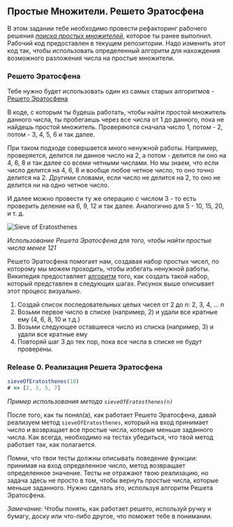 ## Простые Множители. Решето Эратосфена

В этом задании тебе необходимо провести рефакторинг рабочего решения *[поиска простых множителей][]*, которое ты ранее выполнил. Рабочий код предоставлен в текущем репозитории. Надо изменить этот код так, чтобы использовать определенный алгоритм для нахождения возможного разложения числа на простые множители.

### Решето Эратосфена

Тебе нужно будет использовать один из самых старых алгоритмов - [Решето Эратосфена][]

В коде, с которым ты будешь работать, чтобы найти простой множитель данного числа, ты пробегаешь через все числа от 1 до данного, пока не найдешь простой множитель. Проверяются сначала число 1, потом - 2, потом - 3, 4, 5, 6 и так далее.

При таком подходе совершается много ненужной работы. Например, проверяется, делится ли данное число на 2, а потом - делится ли оно на 4, 6, 8 и так далее со всеми четными числами. Но мы знаем, что если число делится на 4, 6, 8 и вообще любое четное число, то оно точно делится на 2. Другими словами, если число не делится на 2, то оно не делится ни на одно четное число.

И далее можно провести ту же операцию с числом 3 - то есть проверить деление на 6, 9, 12 и так далее. Аналогично для 5 - 10, 15, 20, и т. д.

![Sieve of Eratosthenes](http://upload.wikimedia.org/wikipedia/commons/b/b9/Sieve_of_Eratosthenes_animation.gif)

*Использование Решета Эратосфена для того, чтобы найти простые числа менее 121*

Решето Эратосфена помогает нам, создавая набор простых чисел, по которому мы можем проходить, чтобы избегать ненужной работы. Википедия предоставляет [алгоритм][РЭ алгоритм] того, как создать такой набор, который представлен в следующих шагах. Рисунок выше описывает этот процесс визуально.

1. Создай список последовательных целых чисел от 2 до *n*:  2, 3, 4, ... *n*
2. Возьми первое число в списке (например, 2) и удали все кратные ему (4, 6, 8, 10 и т.д.)
3. Возьми следующее оставшееся число из списка (например, 3) и удали все кратные ему
4. Повторяй шаг 3 до тех пор, пока все числа в списке не будут проверены.


### Release 0. Реализация Решета Эратосфена

```javascript
sieveOfEratosthenes(10)
# => [2, 3, 5, 7]
```
*Пример использования метода `sieveOfEratosthenes(n)`*

После того, как ты понял(а), как работает Решето Эратосфена, давай реализуем метод `sieveOfEratosthenes`, который на вход принимает число и возвращает все простые числа, которые меньше заданного числа. Как всегда, необходимо на тестах убедиться, что твой метод работает так, как полагается.

Помни, что твои тесты должны описывать поведение функции: принимая на вход определенное число, метод возвращает определенное значение. Тесты не отражают твою реализацию, но задача здесь не просто в том, чтобы вернуть простые числа, которые меньше заданного. Нужно сделать это, используя алгоритм Решета Эратосфена.

*Замечание:* Чтобы понять, как работает решето, используй ручку и бумагу, доску или что-либо другое, что поможет тебе в понимании.

[поиска простых множителей]: ../../../algorithm-drill-prime-factors-challenge
[Решето Эратосфена]: https://ru.wikipedia.org/wiki/%D0%A0%D0%B5%D1%88%D0%B5%D1%82%D0%BE_%D0%AD%D1%80%D0%B0%D1%82%D0%BE%D1%81%D1%84%D0%B5%D0%BD%D0%B0
[РЭ алгоритм]: https://ru.wikipedia.org/wiki/%D0%A0%D0%B5%D1%88%D0%B5%D1%82%D0%BE_%D0%AD%D1%80%D0%B0%D1%82%D0%BE%D1%81%D1%84%D0%B5%D0%BD%D0%B0#%D0%90%D0%BB%D0%B3%D0%BE%D1%80%D0%B8%D1%82%D0%BC
